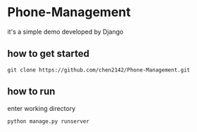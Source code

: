 # Phone-Management

it's a simple demo developed by Django

## how to get started
```git
git clone https://github.com/chen2142/Phone-Management.git
```

## how to run

enter working directory
```shell
python manage.py runserver
```
